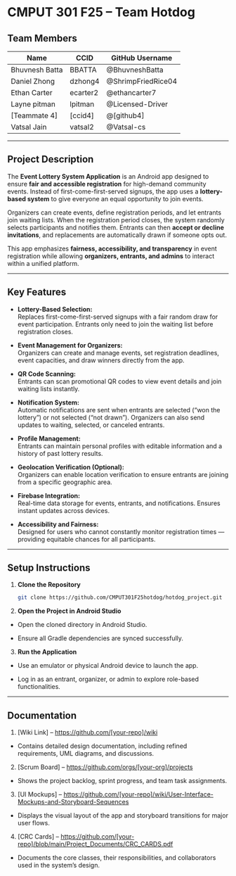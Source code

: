 # **CMPUT 301 F25 – Team Hotdog**

## **Team Members**

| Name | CCID | GitHub Username |
|------|------|-----------------|
| Bhuvnesh Batta | BBATTA | @BhuvneshBatta|
| Daniel Zhong | dzhong4 | @ShrimpFriedRice04|
| Ethan Carter | ecarter2 | @ethancarter7 |
| Layne pitman | lpitman | @Licensed-Driver |
| [Teammate 4] | [ccid4] | @[github4] |
| Vatsal Jain | vatsal2 | @Vatsal-cs |

---

## **Project Description**

The **Event Lottery System Application** is an Android app designed to ensure **fair and accessible registration** for high-demand community events. Instead of first-come-first-served signups, the app uses a **lottery-based system** to give everyone an equal opportunity to join events.  

Organizers can create events, define registration periods, and let entrants join waiting lists. When the registration period closes, the system randomly selects participants and notifies them. Entrants can then **accept or decline invitations**, and replacements are automatically drawn if someone opts out.  

This app emphasizes **fairness, accessibility, and transparency** in event registration while allowing **organizers, entrants, and admins** to interact within a unified platform.

---

## **Key Features**

- **Lottery-Based Selection:**  
  Replaces first-come-first-served signups with a fair random draw for event participation. Entrants only need to join the waiting list before registration closes.

- **Event Management for Organizers:**  
  Organizers can create and manage events, set registration deadlines, event capacities, and draw winners directly from the app.

- **QR Code Scanning:**  
  Entrants can scan promotional QR codes to view event details and join waiting lists instantly.

- **Notification System:**  
  Automatic notifications are sent when entrants are selected (“won the lottery”) or not selected (“not drawn”). Organizers can also send updates to waiting, selected, or canceled entrants.

- **Profile Management:**  
  Entrants can maintain personal profiles with editable information and a history of past lottery results.

- **Geolocation Verification (Optional):**  
  Organizers can enable location verification to ensure entrants are joining from a specific geographic area.

- **Firebase Integration:**  
  Real-time data storage for events, entrants, and notifications. Ensures instant updates across devices.

- **Accessibility and Fairness:**  
  Designed for users who cannot constantly monitor registration times — providing equitable chances for all participants.

---

## **Setup Instructions**

1. **Clone the Repository**
   ```bash
   git clone https://github.com/CMPUT301F25hotdog/hotdog_project.git
   
2. **Open the Project in Android Studio**

- Open the cloned directory in Android Studio.

- Ensure all Gradle dependencies are synced successfully.

3. **Run the Application**

- Use an emulator or physical Android device to launch the app.

- Log in as an entrant, organizer, or admin to explore role-based functionalities.

---

## **Documentation**

1. [Wiki Link] – https://github.com/[your-repo]/wiki

- Contains detailed design documentation, including refined requirements, UML diagrams, and discussions.

2. [Scrum Board] – https://github.com/orgs/[your-org]/projects

- Shows the project backlog, sprint progress, and team task assignments.

3. [UI Mockups] – https://github.com/[your-repo]/wiki/User-Interface-Mockups-and-Storyboard-Sequences

- Displays the visual layout of the app and storyboard transitions for major user flows.

4. [CRC Cards] – https://github.com/[your-repo]/blob/main/Project_Documents/CRC_CARDS.pdf

- Documents the core classes, their responsibilities, and collaborators used in the system’s design.
